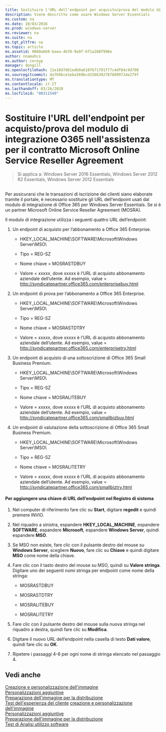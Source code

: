 ```yaml
---
title: Sostituire l'URL dell'endpoint per acquisto/prova del modulo di integrazione O365 nell'assistenza per il contratto Microsoft Online Service Reseller Agreement
description: Viene descritto come usare Windows Server Essentials
ms.custom: na
ms.date: 10/03/2016
ms.prod: windows-server
ms.reviewer: na
ms.suite: na
ms.tgt_pltfrm: na
ms.topic: article
ms.assetid: 9860a6b9-baea-4bf0-9a9f-6f1a288f996e
author: nnamuhcs
ms.author: coreyp
manager: dongill
ms.openlocfilehash: 11e18d7d61edb0a618fb71791f77c4df84c9d708
ms.sourcegitcommit: da7b9bce1eba369bcd156639276f6899714e279f
ms.translationtype: MT
ms.contentlocale: it-IT
ms.lasthandoff: 03/26/2020
ms.locfileid: "80311540"
---
```

# <a name="replace-o365-integration-module-buy-try-endpoint-url-in-support-of-microsoft-online-service-reseller-agreement"></a>Sostituire l'URL dell'endpoint per acquisto/prova del modulo di integrazione O365 nell'assistenza per il contratto Microsoft Online Service Reseller Agreement

>Si applica a: Windows Server 2016 Essentials, Windows Server 2012 R2 Essentials, Windows Server 2012 Essentials

##  <a name="BKMK_O365"></a>   
 Per assicurarsi che le transazioni di iscrizione dei clienti siano elaborate tramite il portale, è necessario sostituire gli URL dell'endpoint usati dal modulo di integrazione di Office 365 per Windows Server Essentials. Se si è un partner Microsoft Online Service Reseller Agreement (MOSRA).  
  
 Il modulo di integrazione utilizza i seguenti quattro URL dell’endpoint:  
  
1.  Un endpoint di acquisto per l’abbonamento a Office 365 Enterprise.  
  
    -   HKEY_LOCAL_MACHINE\SOFTWARE\Microsoft\Windows Server\MSO\  
  
    -   Tipo = REG-SZ  
  
    -   Nome chiave = MOSRASTDBUY  
  
    -   Valore = *xxxxx*, dove xxxxx è l’URL di acquisto abbonamento aziendale dell’utente. Ad esempio, value = http://syndicatepartner.office365.com/enterprisebuy.html  
  
2.  Un endpoint di prova per l’abbonamento a Office 365 Enterprise.  
  
    -   HKEY_LOCAL_MACHINE\SOFTWARE\Microsoft\Windows Server\MSO\  
  
    -   Tipo = REG-SZ  
  
    -   Nome chiave = MOSRASTDTRY  
  
    -   Valore = *xxxxx*, dove xxxxx è l’URL di acquisto abbonamento aziendale dell’utente. Ad esempio, value = http://syndicatepartner.office365.com/enterprisetry.html  
  
3.  Un endpoint di acquisto di una sottoscrizione di Office 365 Small Business Premium.  
  
    -   HKEY_LOCAL_MACHINE\SOFTWARE\Microsoft\Windows Server\MSO\  
  
    -   Tipo = REG-SZ  
  
    -   Nome chiave = MOSRALITEBUY  
  
    -   Valore = *xxxxx*, dove xxxxx è l’URL di acquisto abbonamento aziendale dell’utente. Ad esempio, value = http://syndicatepartner.office365.com/smallbizbuy.html  
  
4.  Un endpoint di valutazione della sottoscrizione di Office 365 Small Business Premium.  
  
    -   HKEY_LOCAL_MACHINE\SOFTWARE\Microsoft\Windows Server\MSO\  
  
    -   Tipo = REG-SZ  
  
    -   Nome chiave = MOSRALITETRY  
  
    -   Valore = *xxxxx*, dove xxxxx è l’URL di acquisto abbonamento aziendale dell’utente. Ad esempio, value = http://syndicatepartner.office365.com/smallbiztry.html  
  
#### <a name="to-add-an-endpoint-url-key-to-the-registry"></a>Per aggiungere una chiave di URL dell’endpoint nel Registro di sistema  
  
1.  Nel computer di riferimento fare clic su **Start**, digitare **regedit** e quindi premere INVIO.  
  
2.  Nel riquadro a sinistra, espandere **HKEY_LOCAL_MACHINE**, espandere **SOFTWARE**, espandere **Microsoft**, espandere **Windows Server**, quindi espandere **MSO**.  
  
3.  Se MSO non esiste, fare clic con il pulsante destro del mouse su **Windows Server**, scegliere **Nuovo**, fare clic su **Chiave** e quindi digitare **MSO** come nome della chiave.  
  
4.  Fare clic con il tasto destro del mouse su MSO, quindi su **Valore stringa**. Digitare uno dei seguenti nomi stringa per endpoint come nome della stringa:  
  
    -   MOSRASTDBUY  
  
    -   MOSRASTDTRY  
  
    -   MOSRALITEBUY  
  
    -   MOSRALITETRY  
  
5.  Fare clic con il pulsante destro del mouse sulla nuova stringa nel riquadro a destra, quindi fare clic su **Modifica**.  
  
6.  Digitare il nuovo URL dell’endpoint nella casella di testo **Dati valore**, quindi fare clic su **OK**.  
  
7.  Ripetere i passaggi 4-6 per ogni nome di stringa elencato nel passaggio 4.  
  
## <a name="see-also"></a>Vedi anche  

 [Creazione e personalizzazione dell'immagine](Creating-and-Customizing-the-Image.md)   
 [Personalizzazioni aggiuntive](Additional-Customizations.md)   
 [Preparazione dell'immagine per la distribuzione](Preparing-the-Image-for-Deployment.md)   
 [Test dell'esperienza del cliente](Testing-the-Customer-Experience.md) [creazione e personalizzazione dell'immagine](../install/Creating-and-Customizing-the-Image.md)   
 [Personalizzazioni aggiuntive](../install/Additional-Customizations.md)   
 [Preparazione dell'immagine per la distribuzione](../install/Preparing-the-Image-for-Deployment.md)   
 [Test di Analisi utilizzo software](../install/Testing-the-Customer-Experience.md)

